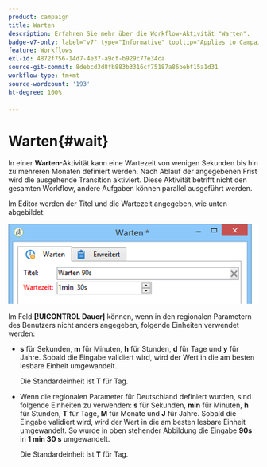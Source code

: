 ```yaml
---
product: campaign
title: Warten
description: Erfahren Sie mehr über die Workflow-Aktivität "Warten".
badge-v7-only: label="v7" type="Informative" tooltip="Applies to Campaign Classic v7 only"
feature: Workflows
exl-id: 4872f756-14d7-4e37-a9cf-b929c77e34ca
source-git-commit: 8debcd3d8fb883b3316cf75187a86bebf15a1d31
workflow-type: tm+mt
source-wordcount: '193'
ht-degree: 100%

---
```


# Warten{#wait}



In einer **Warten**-Aktivität kann eine Wartezeit von wenigen Sekunden bis hin zu mehreren Monaten definiert werden. Nach Ablauf der angegebenen Frist wird die ausgehende Transition aktiviert. Diese Aktivität betrifft nicht den gesamten Workflow, andere Aufgaben können parallel ausgeführt werden.

Im Editor werden der Titel und die Wartezeit angegeben, wie unten abgebildet:

![](assets/edit_wait.png)

Im Feld **[!UICONTROL Dauer]** können, wenn in den regionalen Parametern des Benutzers nicht anders angegeben, folgende Einheiten verwendet werden:

* **s** für Sekunden, **m** für Minuten, **h** für Stunden, **d** für Tage und **y** für Jahre. Sobald die Eingabe validiert wird, wird der Wert in die am besten lesbare Einheit umgewandelt.

  Die Standardeinheit ist **T** für Tag.

* Wenn die regionalen Parameter für Deutschland definiert wurden, sind folgende Einheiten zu verwenden: **s** für Sekunden, **min** für Minuten, **h** für Stunden, **T** für Tage, **M** für Monate und **J** für Jahre. Sobald die Eingabe validiert wird, wird der Wert in die am besten lesbare Einheit umgewandelt. So wurde in oben stehender Abbildung die Eingabe **90s** in **1 min 30 s** umgewandelt.

  Die Standardeinheit ist **T** für Tag.
